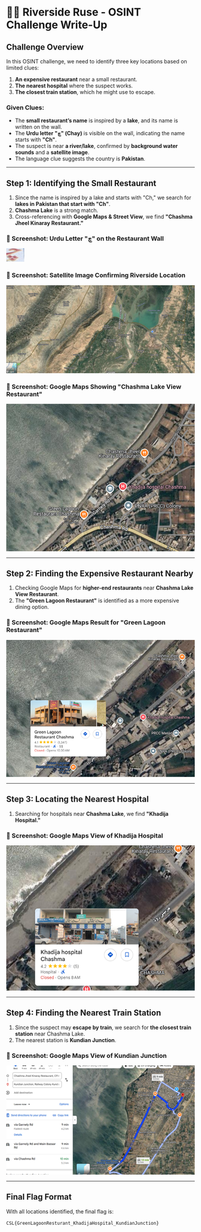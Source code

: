 # 🕵️‍♂️ Riverside Ruse - OSINT Challenge Write-Up  

## **Challenge Overview**  
In this OSINT challenge, we need to identify three key locations based on limited clues:  
1. **An expensive restaurant** near a small restaurant.  
2. **The nearest hospital** where the suspect works.  
3. **The closest train station**, which he might use to escape.  

### **Given Clues:**  
- The **small restaurant’s name** is inspired by a **lake**, and its name is written on the wall.  
- The **Urdu letter "چ" (Chay)** is visible on the wall, indicating the name starts with **"Ch"**.  
- The suspect is near **a river/lake**, confirmed by **background water sounds** and a **satellite image**.  
- The language clue suggests the country is **Pakistan**.  

---

## **Step 1: Identifying the Small Restaurant**  
1. Since the name is inspired by a lake and starts with "Ch," we search for **lakes in Pakistan that start with "Ch"**.  
2. **Chashma Lake** is a strong match.  
3. Cross-referencing with **Google Maps & Street View**, we find **"Chashma Jheel Kinaray Restaurant."**  

### 📌 Screenshot: Urdu Letter "چ" on the Restaurant Wall  
![Urdu Letter "چ" on Wall](screenshots/urdu_letter.png)  

### 📌 Screenshot: Satellite Image Confirming Riverside Location  
![Satellite Image](screenshots/Satellite.png)  

### 📌 Screenshot: Google Maps Showing "Chashma Lake View Restaurant"  
![Chashma Lake View Restaurant](screenshots/chashma.png)  

---

## **Step 2: Finding the Expensive Restaurant Nearby**  
1. Checking Google Maps for **higher-end restaurants** near **Chashma Lake View Restaurant**.  
2. The **"Green Lagoon Restaurant"** is identified as a more expensive dining option.  

### 📌 Screenshot: Google Maps Result for "Green Lagoon Restaurant"  
![Green Lagoon Restaurant](screenshots/green_lagoon.png)  

---

## **Step 3: Locating the Nearest Hospital**  
1. Searching for hospitals near **Chashma Lake**, we find **"Khadija Hospital."**  

### 📌 Screenshot: Google Maps View of Khadija Hospital  
![Khadija Hospital](screenshots/khadija_hospital.png)  

---

## **Step 4: Finding the Nearest Train Station**  
1. Since the suspect may **escape by train**, we search for **the closest train station** near Chashma Lake.  
2. The nearest station is **Kundian Junction**.  

### 📌 Screenshot: Google Maps View of Kundian Junction  
![Kundian Junction](screenshots/kundian.png)  

---

## **Final Flag Format**  
With all locations identified, the final flag is:  
```plaintext
CSL{GreenLagoonResturant_KhadijaHospital_KundianJunction}
